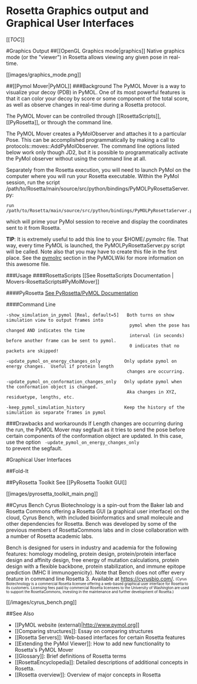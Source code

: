 # Rosetta Graphics output and Graphical User Interfaces

[[_TOC_]]

#Graphics Output
##[[OpenGL Graphics mode|graphics]]
Native graphics mode (or the "viewer") in Rosetta allows viewing any given pose in real-time.

[[images/graphics_mode.png]]

##[[Pymol Mover|PyMOL]]
###Background
The PyMOL Mover is a way to visualize your decoy (PDB) in PyMOL. One of its most powerful features is that it can color your decoy by score or some component of the total score, as well as observe changes in real-time during a Rosetta protocol.

The PyMOL Mover can be controlled through [[RosettaScripts]], [[PyRosetta]], or through the command line.

The PyMOL Mover creates a PyMolObserver and attaches it to a particular Pose.  This can be accomplished programmatically by making a call to protocols::moves::AddPyMolObserver.  The command line options listed below work only though JD2, but it is possible to programmatically activate the PyMol observer without using the command line at all.

Separately from the Rosetta execution, you will need to launch PyMol on the computer where you will run your Rosetta executable.  Within the PyMol session, run the script /path/to/Rosetta/main/source/src/python/bindings/PyMOLPyRosettaServer.py:

    run /path/to/Rosetta/main/source/src/python/bindings/PyMOLPyRosettaServer.py

which will prime your PyMol session to receive and display the coordinates sent to it from Rosetta.

**TIP**: It is extremely useful to add this line to your $HOME/.pymolrc file.  That way, every time PyMOL is launched, the PyMOLPyRosettaServer.py script will be called.  Note also that you may have to create this file in the first place.  See the [pymolrc](http://www.pymolwiki.org/index.php/Pymolrc) section in the PyMOLWiki for more information on this awesome file.


###Usage
####RosettaScripts
[[See RosettaScripts Documentation | Movers-RosettaScripts#PyMolMover]]

####PyRosetta
[See PyRosetta/PyMOL Documentation](https://www.pyrosetta.org/documentation/pymol_mover-tutorial)

####Command Line

```
-show_simulation_in_pymol [Real, default=5]   Both turns on show simulation view to output frames into
                                               pymol when the pose has changed AND indicates the time
                                               interval (in seconds) before another frame can be sent to pymol.
                                               0 indicates that no packets are skipped!

-update_pymol_on_energy_changes_only         Only update pymol on energy changes.  Useful if protein length
                                              changes are occurring.

-update_pymol_on_conformation_changes_only   Only update pymol when the conformation object is changed.  
                                              Aka changes in XYZ, residuetype, lengths, etc.

-keep_pymol_simulation_history               Keep the history of the simulation as separate frames in pymol

```
###Drawbacks and workarounds
If Length changes are occurring during the run, the PyMOL Mover may segfault as it tries to send the pose before certain components of the conformation object are updated.  In this case, use the option <code> -update_pymol_on_energy_changes_only </code> to prevent the segfault.

#Graphical User Interfaces

##Fold-It

##PyRosetta Toolkit
See [[PyRosetta Toolkit GUI]]


[[images/pyrosetta_toolkit_main.png]]

##Cyrus Bench
Cyrus Biotechnology is a spin-out from the Baker lab and Rosetta Commons offering a Rosetta GUI (a graphical user interface) on the cloud, Cyrus Bench, with included bioinformatics and small molecule and other dependencies for Rosetta. Bench was developed by some of the previous members of RosettaCommons labs and in close collaboration with a number of Rosetta academic labs.

Bench is designed for users in industry and academia for the following features: homology modeling, protein design, protein/protein interface design and affinity design, free energy of mutation calculations, protein design with a flexible backbone, protein stabilization, and immune epitope prediction (MHC II immunogenicity). Note that Bench does not offer every feature in command line Rosetta 3. Available at https://cyrusbio.com/.  <sub><sup>(Cyrus Biotechnology is a commercial Rosetta licensee offering a web-based graphical user interface for Rosetta to its customers.  Licensing fees paid by commercial Rosetta licensees to the University of Washington are used to support the RosettaCommons, investing in the maintenance and further development of Rosetta.)</sup></sub>

[[/images/cyrus_bench.png]]

##See Also

* [[PyMOL website (external)|http://www.pymol.org]]
* [[Comparing structures]]: Essay on comparing structures
* [[Rosetta Servers]]: Web-based interfaces for certain Rosetta features
* [[Extending the PyMol Viewer]]: How to add new functionality to Rosetta's PyMOL Mover
* [[Glossary]]: Brief definitions of Rosetta terms
* [[RosettaEncyclopedia]]: Detailed descriptions of additional concepts in Rosetta.
* [[Rosetta overview]]: Overview of major concepts in Rosetta
